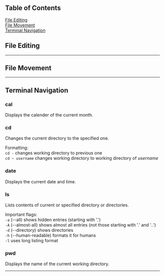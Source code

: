 ## Table of Contents

[File Editing]()\
[File Movement]()\
[Terminal Navigation](https://github.com/francescasiconolfi/Personal-Notes/blob/main/Linux-Commands-I-Actually-Use.md#terminal-navigation)


## File Editing

---

## File Movement

---

## Terminal Navigation

### cal
Displays the calender of the current month.

### cd
Changes the current directory to the specified one.

Formatting:\
`cd -` changes working directory to previous one\
`cd ~ username` changes working directory to working directory of *username*

### date
Displays the current date and time.

### ls
Lists contents of current or specified directory or directories.

Important flags:\
`-a` (--all) shows hidden entries (starting with '.')\
`-A` (--almost-all) shows almost all entries (not those starting with '.' and '..')\
`-d` (--directory) shows directories\
`-h` (--human-readable) formats it for humans\
`-l` uses long listing format

### pwd
Displays the name of the current working directory.


---
